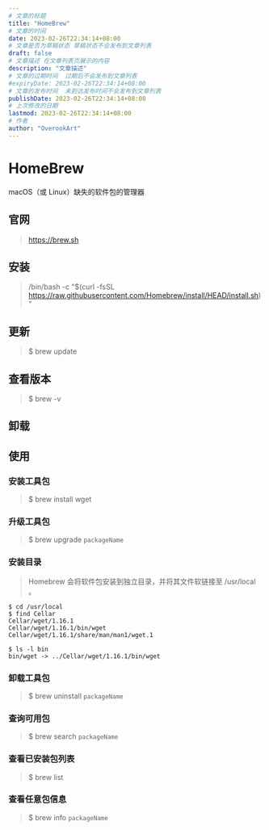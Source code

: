 ```yaml
---
# 文章的标题
title: "HomeBrew"
# 文章的时间
date: 2023-02-26T22:34:14+08:00
# 文章是否为草稿状态 草稿状态不会发布到文章列表
draft: false
# 文章描述 在文章列表页展示的内容
description: "文章描述"
# 文章的过期时间  过期后不会发布到文章列表
#expiryDate: 2023-02-26T22:34:14+08:00 
# 文章的发布时间  未到达发布时间不会发布到文章列表
publishDate: 2023-02-26T22:34:14+08:00
# 上次修改的日期
lastmod: 2023-02-26T22:34:14+08:00
# 作者
author: "OverookArt"
---
```


# HomeBrew  

macOS（或 Linux）缺失的软件包的管理器

## 官网  

> https://brew.sh  

## 安装  

> /bin/bash -c "$(curl -fsSL https://raw.githubusercontent.com/Homebrew/install/HEAD/install.sh)"  

## 更新  

> $ brew update  

## 查看版本  

> $ brew -v  

## 卸载  

## 使用  

### 安装工具包  

> $ brew install wget

### 升级工具包

> $ brew upgrade `packageName`

### 安装目录  

> Homebrew 会将软件包安装到独立目录，并将其文件软链接至 /usr/local 。

``` shell
$ cd /usr/local
$ find Cellar
Cellar/wget/1.16.1
Cellar/wget/1.16.1/bin/wget
Cellar/wget/1.16.1/share/man/man1/wget.1

$ ls -l bin
bin/wget -> ../Cellar/wget/1.16.1/bin/wget
```

### 卸载工具包  

> $ brew uninstall `packageName`

### 查询可用包  

> $ brew search `packageName`

### 查看已安装包列表  

> $ brew list

### 查看任意包信息  

> $ brew info `packageName`
